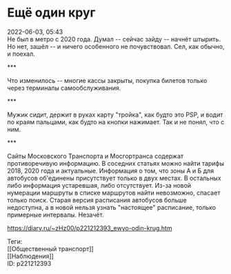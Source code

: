 Ещё один круг
==============

   
 2022-06-03, 05:43   
  Не был в метро с 2020 года. Думал -- сейчас зайду -- начнёт штырить. Но нет, зашёл -- и ничего особенного не почувствовал. Сел, как обычно, и поехал.   
   
 \*\*\*   
   
 Что изменилось -- многие кассы закрыты, покупка билетов только через терминалы самообслуживания.   
   
 \*\*\*   
   
 Мужик сидит, держит в руках карту "тройка", как будто это PSP, и водит по краям пальцами, как будто на кнопки нажимает. Так и не понял, что с ним.   
   
 \*\*\*   
   
 Сайты Московского Транспорта и Мосгортранса содержат противоречивую информацию. В соседних статьях можно найти тарифы 2018, 2020 года и актуальные. Информация о том, что зоны А и Б для автобусов об'единены присутствует только в двух местах. В остальных либо информация устаревшая, либо отсутствует. Из-за новой нумерации маршруты в списке маршрутов найти невозможно, спасает только поиск. Старая версия расписания автобусов больше недоступна, а в новой нельзя узнать "настоящее" расписание, только примерные интервалы. Незачёт.   
    
 <https://diary.ru/~zHz00/p221212393_ewyo-odin-krug.htm>   
   
 Теги:   
 [[Общественный транспорт]]   
 [[Наблюдения]]   
 ID: p221212393